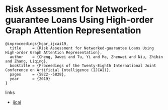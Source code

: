 # Risk Assessment for Networked-guarantee Loans Using High-order Graph Attention Representation

```
@inproceedings{hgar_ijcai19,
  title     = {Risk Assessment for Networked-guarantee Loans Using High-order Graph Attention Representation},
  author    = {Cheng, Dawei and Tu, Yi and Ma, Zhenwei and Niu, Zhibin and Zhang, Liqing},
  booktitle = {Proceedings of the Twenty-Eighth International Joint Conference on Artificial Intelligence (IJCAI)},
  pages     = {5822--5828},
  year      = {2019}
}
```

links
- [ijcai](https://www.ijcai.org/proceedings/2019/807)
